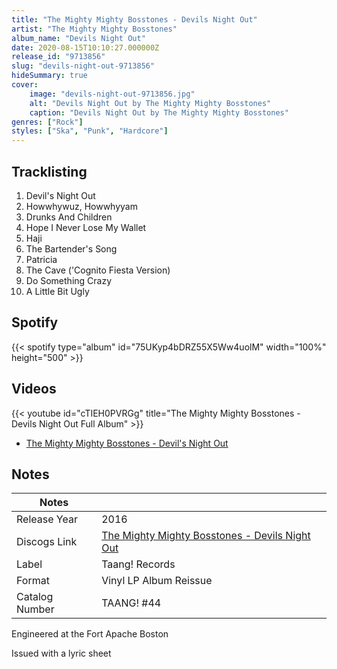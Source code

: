 ```yaml
---
title: "The Mighty Mighty Bosstones - Devils Night Out"
artist: "The Mighty Mighty Bosstones"
album_name: "Devils Night Out"
date: 2020-08-15T10:10:27.000000Z
release_id: "9713856"
slug: "devils-night-out-9713856"
hideSummary: true
cover:
    image: "devils-night-out-9713856.jpg"
    alt: "Devils Night Out by The Mighty Mighty Bosstones"
    caption: "Devils Night Out by The Mighty Mighty Bosstones"
genres: ["Rock"]
styles: ["Ska", "Punk", "Hardcore"]
---
```


## Tracklisting
1. Devil's Night Out
2. Howwhywuz, Howwhyyam
3. Drunks And Children
4. Hope I Never Lose My Wallet
5. Haji
6. The Bartender's Song
7. Patricia
8. The Cave ('Cognito Fiesta Version)
9. Do Something Crazy
10. A Little Bit Ugly


## Spotify
{{< spotify type="album" id="75UKyp4bDRZ55X5Ww4uolM" width="100%" height="500" >}}



## Videos
{{< youtube id="cTIEH0PVRGg" title="The Mighty Mighty Bosstones  - Devils Night Out Full Album" >}}
- [The Mighty Mighty Bosstones - Devil's Night Out](https://www.youtube.com/watch?v=kyj-R97vj-U)

## Notes
| Notes          |             |
| ---------------| ----------- |
| Release Year   | 2016 |
| Discogs Link   | [The Mighty Mighty Bosstones - Devils Night Out](https://www.discogs.com/release/9713856-The-Mighty-Mighty-Bosstones-Devils-Night-Out) |
| Label          | Taang! Records |
| Format         | Vinyl LP Album Reissue |
| Catalog Number | TAANG! #44 |

Engineered at the Fort Apache Boston

Issued with a lyric sheet
